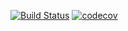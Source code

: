 [![Build Status](https://travis-ci.org/derilevi/szte_nagyvallalatiprog.svg?branch=derilevi)](https://travis-ci.org/derilevi/szte_nagyvallalatiprog)
[![codecov](https://codecov.io/gh/derilevi/szte_nagyvallalatiprog/branch/derilevi/graph/badge.svg)](https://codecov.io/gh/derilevi/szte_nagyvallalatiprog)
